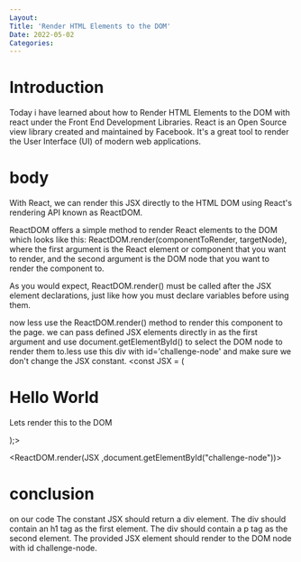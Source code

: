 ```yaml
---
Layout:
Title: 'Render HTML Elements to the DOM'
Date: 2022-05-02
Categories:
---
```


# Introduction

Today i have learned about how to Render HTML Elements to the DOM with react under
the Front End Development Libraries.
React is an Open Source view library created and maintained by Facebook. It's a great tool to render the User Interface 
(UI) of modern web applications.

# body
With React, we can render this JSX directly to the HTML DOM using React's rendering API known as ReactDOM.

ReactDOM offers a simple method to render React elements to the DOM which looks like this: ReactDOM.render(componentToRender, targetNode), where the first argument is the React element or component that you want to render, and the second argument is the DOM node that you want to render the component to.

As you would expect, ReactDOM.render() must be called after the JSX element declarations, just like how you must declare variables before using them.

now less use the ReactDOM.render() method to render this component to the page. we can pass defined JSX elements directly in as the first argument and use document.getElementById() to select the DOM node to render them to.less use this div with id='challenge-node' and make sure we don't change the JSX constant.
<const JSX = (
  <div>
    <h1>Hello World</h1>
    <p>Lets render this to the DOM</p>
  </div>
);>

<ReactDOM.render(JSX ,document.getElementById("challenge-node"))>

# conclusion
on our code 
The constant JSX should return a div element.
The div should contain an h1 tag as the first element.
The div should contain a p tag as the second element.
The provided JSX element should render to the DOM node with id challenge-node.

